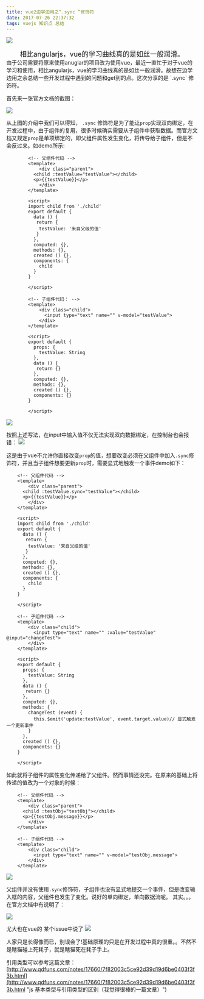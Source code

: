 ```yaml
---
title: vue2边学边用之“.sync ”修饰符
date: 2017-07-26 22:37:32
tags: vuejs 知识点 总结
---
```

![](http://oq6xfel71.bkt.clouddn.com/17-7-29/36373046.jpg)
<center> <font size=4>相比angularjs，vue的学习曲线真的是如丝一般润滑。</font></center >
<!-- more -->
由于公司需要将原来使用anuglar的项目改为使用vue，最近一直忙于对于vue的学习和使用，相比angularjs，vue的学习曲线真的是如丝一般润滑。故想在边学边用之余总结一些开发过程中遇到的问题和get到的点。这次分享的是 `.sync` 修饰符。

首先来一张官方文档的截图：

![](http://oq6xfel71.bkt.clouddn.com/17-7-26/8384530.jpg)

从上图的介绍中我们可以得知， `.sync` 修饰符是为了能让`prop`实现双向绑定，在开发过程中，由于组件的复用，很多时候确实需要从子组件中获取数据。而官方文档又规定`prop`是单项绑定的，即父组件属性发生变化，将传导给子组件，但是不会反过来。如demo所示:


```
		<!-- 父组件代码 -->
		<template>
			<div class="parent">
		  <child :testValue="testValue"></child>
		  <p>{{testValue}}</p>
			</div>
		</template>
		
		<script>
		import child from './child'
		export default {
		  data () {
		   return {
		    testValue: '来自父级的值'
		   }
		  },
		  computed: {},
		  methods: {},
		  created () {},
		  components: {
		    child
		  }
		}
		
		</script>
```


```	
		<!-- 子组件代码： -->
		<template>
			<div class="child">
		      <input type="text" name="" v-model="testValue">
			</div>
		</template>
	
		<script>
		export default {
		  props: {
		    testValue: String
		  },
		  data () {
		   return {}
		  },
		  computed: {},
		  methods: {},
		  created () {},
		  components: {}
		}

		</script>
```
![](http://oq6xfel71.bkt.clouddn.com/17-7-26/93780721.jpg)

按照上述写法，在input中输入值不仅无法实现双向数据绑定，在控制台也会报错：
![](http://oq6xfel71.bkt.clouddn.com/17-7-26/97334337.jpg)

这是由于vue不允许你直接改变`prop`的值，想要改变必须在父组件中加入`.sync`修饰符，并且当子组件想要更新`prop`时，需要显式地触发一个事件demo如下：

```
	<!-- 父组件代码 -->
	<template>
		<div class="parent">
	  <child :testValue.sync="testValue"></child>
	  <p>{{testValue}}</p>
		</div>
	</template>
	
	<script>
	import child from './child'
	export default {
	  data () {
	   return {
	    testValue: '来自父级的值'
	   }
	  },
	  computed: {},
	  methods: {},
	  created () {},
	  components: {
	    child
	  }
	}
	
	</script>
```
```
	<!-- 子组件代码 -->
	<template>
		<div class="child">
	      <input type="text" name="" :value="testValue" @input="changeTest">
		</div>
	</template>
	
	<script>
	export default {
	  props: {
	    testValue: String
	  },
	  data () {
	   return {}
	  },
	  computed: {},
	  methods: {
	    changeTest (event) {
	      this.$emit('update:testValue', event.target.value)// 显式触发一个更新事件
	    }
	  },
	  created () {},
	  components: {}
	}
	
	</script>
```
如此就将子组件的属性变化传递给了父组件。然而事情还没完。在原来的基础上将传递的值改为一个对象的时候：


```
	<!-- 父组件代码 -->
	<template>
		<div class="parent">
	  <child :testObj="testObj"></child>
	  <p>{{testObj.message}}</p>
		</div>
	</template>
```


```
	<!-- 子组件代码 -->
	<template>
		<div class="child">
	      <input type="text" name="" v-model="testObj.message">
		</div>
	</template>
```
![](http://oq6xfel71.bkt.clouddn.com/17-7-26/48945219.jpg)

父组件并没有使用`.sync`修饰符，子组件也没有显式地提交一个事件，但是改变输入框的内容，父组件也发生了变化。说好的单向绑定，单向数据流呢。
其实。。。在官方文档中有说明了：

![](http://oq6xfel71.bkt.clouddn.com/17-7-26/16448338.jpg)

尤大也在vue的	某个issue中说了
![](http://oq6xfel71.bkt.clouddn.com/17-7-26/89066167.jpg)

人家只是长得像而已，别误会了!基础原理的只是在开发过程中真的很重。。不然不是瞎猫碰上死耗子，就是瞎猫死在耗子手上。

引用类型可以参考这篇文章：
[http://www.qdfuns.com/notes/17660/7f82003c5ce92d39d19d6be0403f3f3b.html](http://www.qdfuns.com/notes/17660/7f82003c5ce92d39d19d6be0403f3f3b.html "js 基本类型与引用类型的区别（我觉得很棒的一篇文章）")
